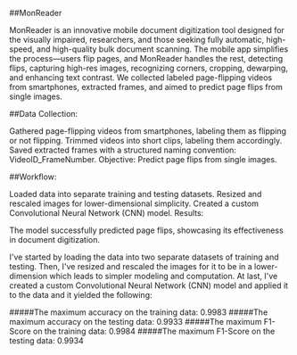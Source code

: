 ##MonReader

MonReader is an innovative mobile document digitization tool designed for the visually impaired, researchers, and those seeking fully automatic, high-speed, and high-quality bulk document scanning. The mobile app simplifies the process—users flip pages, and MonReader handles the rest, detecting flips, capturing high-res images, recognizing corners, cropping, dewarping, and enhancing text contrast. We collected labeled page-flipping videos from smartphones, extracted frames, and aimed to predict page flips from single images.

##Data Collection:

Gathered page-flipping videos from smartphones, labeling them as flipping or not flipping.
Trimmed videos into short clips, labeling them accordingly.
Saved extracted frames with a structured naming convention: VideoID_FrameNumber.
Objective:
Predict page flips from single images.

##Workflow:

Loaded data into separate training and testing datasets.
Resized and rescaled images for lower-dimensional simplicity.
Created a custom Convolutional Neural Network (CNN) model.
Results:

The model successfully predicted page flips, showcasing its effectiveness in document digitization.

I've started by loading the data into two separate datasets of training and testing. Then, I've resized and rescaled the images for it to be in a lower-dimension which leads to simpler modeling and computation. At last, I've created a custom Convolutional Neural Network (CNN) model and applied it to the data and it yielded the following:

#####The maximum accuracy on the training data: 0.9983
#####The maximum accuracy on the testing data: 0.9933
#####The maximum F1-Score on the training data: 0.9984
#####The maximum F1-Score on the testing data: 0.9934
